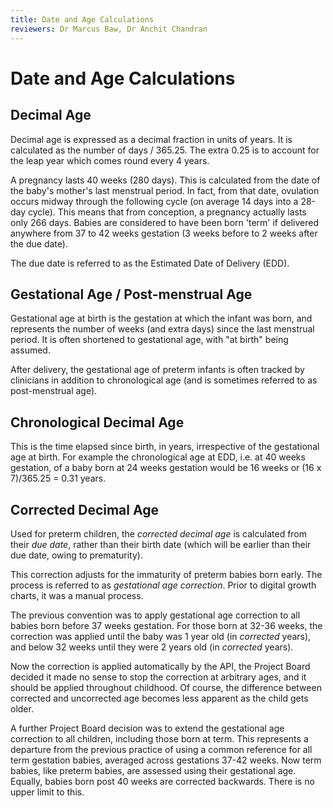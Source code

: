 ```yaml
---
title: Date and Age Calculations
reviewers: Dr Marcus Baw, Dr Anchit Chandran
---
```


# Date and Age Calculations

## Decimal Age

Decimal age is expressed as a decimal fraction in units of years. It is calculated as the number of days / 365.25. The extra 0.25 is to account for the leap year which comes round every 4 years.

A pregnancy lasts 40 weeks (280 days). This is calculated from the date of the baby's mother's last menstrual period. In fact, from that date, ovulation occurs midway through the following cycle (on average 14 days into a 28-day cycle). This means that from conception, a pregnancy actually lasts only 266 days. Babies are considered to have been born 'term' if delivered anywhere from 37 to 42 weeks gestation (3 weeks before to 2 weeks after the due date).

The due date is referred to as the Estimated Date of Delivery (EDD).

## Gestational Age / Post-menstrual Age

Gestational age at birth is the gestation at which the infant was born, and represents the number of weeks (and extra days) since the last menstrual period. It is often shortened to gestational age, with "at birth" being assumed.

After delivery, the gestational age of preterm infants is often tracked by clinicians in addition to chronological age (and is sometimes referred to as post-menstrual age).

## Chronological Decimal Age

This is the time elapsed since birth, in years, irrespective of the gestational age at birth. For example the chronological age at EDD, i.e. at 40 weeks gestation, of a baby born at 24 weeks gestation would be 16 weeks or (16 x 7)/365.25 = 0.31 years.

## Corrected Decimal Age

Used for preterm children, the *corrected decimal age* is calculated from their *due date*, rather than their birth date (which will be earlier than their due date, owing to prematurity).

This correction adjusts for the immaturity of preterm babies born early. The process is referred to as *gestational age correction*. Prior to digital growth charts, it was a manual process.

The previous convention was to apply gestational age correction to all babies born before 37 weeks gestation. For those born at 32-36 weeks, the correction was applied until the baby was 1 year old (in _corrected_ years), and below 32 weeks until they were 2 years old (in _corrected_ years).

Now the correction is applied automatically by the API, the Project Board decided it made no sense to stop the correction at arbitrary ages, and it should be applied throughout childhood. Of course, the difference between corrected and uncorrected age becomes less apparent as the child gets older.

A further Project Board decision was to extend the gestational age correction to all children, including those born at term. This represents a departure from the previous practice of using a common reference for all term gestation babies, averaged across gestations 37-42 weeks. Now term babies, like preterm babies, are assessed using their gestational age. Equally, babies born post 40 weeks are corrected backwards. There is no upper limit to this.
